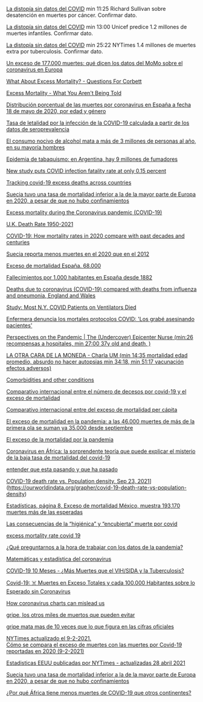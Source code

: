 [La distopía sin datos del COVID](https://www.youtube.com/watch?v=2-Vq0nNHycE&t=94s) min 11:25  Richard Sullivan sobre desatención en muertes por cáncer. Confirmar dato. 

[La distopía sin datos del COVID](https://www.youtube.com/watch?v=2-Vq0nNHycE&t=94s) min 13:00 Unicef predice 1.2 millones de muertes infantiles. Confirmar dato.

[La distopía sin datos del COVID](https://www.youtube.com/watch?v=2-Vq0nNHycE&t=94s) min 25:22 NYTimes 1.4 millones de muertes extra por tuberculosis. Confirmar dato.

[Un exceso de 177.000 muertes: qué dicen los datos del MoMo sobre el coronavirus en Europa](https://magnet.xataka.com/en-diez-minutos/exceso-177-000-muertes-que-dicen-datos-momo-coronavirus-europa)

[What About Excess Mortality? - Questions For Corbett](https://odysee.com/@corbettreport:0/qfc073-excessdeaths:a)

[Excess Mortality - What You Aren't Being Told](https://odysee.com/@drsambailey:c/excess-mortality-what-you-aren-t-being:0)

[Distribución porcentual de las muertes por coronavirus en España a fecha 18 de mayo de 2020, por edad y género](https://es.statista.com/estadisticas/1125974/covid-19-porcentaje-de-fallecimientos-por-edad-y-genero-en-espana/)

[Tasa de letalidad por la infección de la COVID-19 calculada a partir de los datos de seroprevalencia](https://www.who.int/bulletin/volumes/99/1/20-265892-ab/es/?fbclid=IwAR34O9ICvLvRzR3YQuXW70cgsoHI6dOXUnfSp)

[El consumo nocivo de alcohol mata a más de 3 millones de personas al año, en su mayoría hombres](https://www.who.int/es/news/item/21-09-2018-harmful-use-of-alcohol-kills-more-than-3-million-people-each-year--most-of-them-men)

[Epidemia de tabaquismo: en Argentina, hay 9 millones de fumadores](https://www.caeme.org.ar/epidemia-de-tabaquismo-en-argentina-hay-9-millones-de-fumadores/#:~:text=El%20consumo%20de%20tabaco,fumadores%20expuestos%20al%20humo%20ajeno)

[New study puts COVID infection fatality rate at only 0.15 percent](https://www.lifesitenews.com/news/new-study-puts-covid-infection-fatality-rate-at-only-0.15-percent)

[Tracking covid-19 excess deaths across countries](https://www.economist.com/graphic-detail/coronavirus-excess-deaths-tracker)

[Suecia tuvo una tasa de mortalidad inferior a la de la mayor parte de Europa en 2020, a pesar de que no hubo confinamientos](https://fee.org.es/articulos/suecia-tuvo-una-tasa-de-mortalidad-inferior-a-la-de-la-mayor-parte-de-europa-en-2020-a-pesar-de-que-no-hubo-confinamientos/amp)

[Excess mortality during the Coronavirus pandemic (COVID-19)](https://ourworldindata.org/excess-mortality-covid)

[U.K. Death Rate 1950-2021](https://www.macrotrends.net/countries/GBR/united-kingdom/death-rate)

[COVID-19: How mortality rates in 2020 compare with past decades and centuries](https://news.sky.com/story/covid-19-how-mortality-rates-in-2020-compare-with-past-decades-and-centuries-12185275)

[Suecia reporta menos muertes en el 2020 que en el 2012](https://tierrapura.org/2021/03/11/suecia-reporta-menos-muertes-en-el-2020-que-en-el-2012-despues-de-rechazar-las-politicas-globalistas-del-virus-pcch/?v=1)

[Exceso de mortalidad España. 68.000](https://www.eldiario.es/sociedad/muertes-semana-dispara-mortalidad-coronavirus-12-enero_1_5959361.html)

[Fallecimientos por 1.000 habitantes en España desde 1882](https://www.elconfidencial.com/espana/2020-06-08/exceso-muertes-coronavirus-espana-gripe-1918_2626504/)

[Deaths due to coronavirus (COVID-19) compared with deaths from influenza and pneumonia, England and Wales](https://www.ons.gov.uk/peoplepopulationandcommunity/birthsdeathsandmarriages/deaths/bulletins/deathsduetocoronaviruscovid19comparedwithdeathsfrominfluenzaandpneumoniaenglandandwales/deathsoccurringbetween1januaryand31august2020)

[Study: Most N.Y. COVID Patients on Ventilators Died](https://www.webmd.com/lung/news/20200422/most-covid-19-patients-placed-on-ventilators-died-new-york-study-shows#1)

[Enfermera denuncia los mortales protocolos COVID: 'Los grabé asesinando pacientes'](https://trikooba.com/enfermera-denuncia-los-mortales-protocolos-covid-los-grabe-asesinando-pacientes/)

[Perspectives on the Pandemic | The (Undercover) Epicenter Nurse (min:26 recompensas a hospitales, min 27:00 37y old and death, )](https://odysee.com/@awakening-now:c/Perspectives-on-the-Pandemic_The-Undercover-Epicenter-Nurse:5)

[LA OTRA CARA DE LA MONEDA - Charla UM (min 14:35 mortalidad edad promedio, absurdo no hacer autopsias min 34:18, min 51:17 vacunación efectos adversos)](https://vimeo.com/547943549)

[Comorbidities and other conditions](https://www.cdc.gov/nchs/nvss/vsrr/covid_weekly/index.htm?fbclid=IwAR2-muRM3tB3uBdbTrmKwH1NdaBx6PpZo2kxotNwkUXlnbZXCwSRP2OmqsI)

[ Comparativo internacional entre el número de decesos por covid-19 y el exceso de mortalidad](https://datos.nexos.com.mx/el-exceso-de-mortalidad-un-comparativo-internacional/muertes-covid-1/)

[ Comparativo internacional entre del exceso de mortalidad per cápita](https://datos.nexos.com.mx/el-exceso-de-mortalidad-un-comparativo-internacional/muertes-covid-2/)

[El exceso de mortalidad en la pandemia: a las 46.000 muertes de más de la primera ola se suman ya 35.000 desde septiembre](https://www.eldiario.es/sociedad/muertes-esperadas-septiembre-evoluciona-peor-crisis-mortalidad-inicio-democracia-exceso-momo-8-de-junio_1_6946073.html)

[ El exceso de la mortalidad por la pandemia](https://www.fundacionmf.org.ar/visor-producto.php?cod_producto=5813)

[Coronavirus en África: la sorprendente teoría que puede explicar el misterio de la baja tasa de mortalidad del covid-19](https://www.bbc.com/mundo/noticias-internacional-54012501)

[entender que esta pasando y que ha pasado]([https://www.xataka.com/investigacion/our-world-in-data-web-imprescindible-para-entender-que-ha-pasado-esta-pasando-2020-2021](https://www.xataka.com/investigacion/our-world-in-data-web-imprescindible-para-entender-que-ha-pasado-esta-pasando-2020-2021))

[ COVID-19 death rate vs. Population density, Sep 23, 2021](https://ourworldindata.org/grapher/covid-19-death-rate-vs-population-density)](https://ourworldindata.org/grapher/covid-19-death-rate-vs-population-density)

[Estadísticas, página 8, Exceso de mortalidad México, muestra 193,170 muertes más de las esperadas]([https://coronavirus.gob.mx/wp-content/uploads/2020/10/BoletinIV_ExcesoMortalidad_SE39MX21102020.pdf](https://coronavirus.gob.mx/wp-content/uploads/2020/10/BoletinIV_ExcesoMortalidad_SE39MX21102020.pdf))

[ Las consecuencias de la “higiénica” y “encubierta” muerte por covid](https://elpais.com/ciencia/2021-04-24/las-consecuencias-de-la-higienica-y-encubierta-muerte-por-covid.html)

[excess mortality rate covid 19]([https://voxeu.org/article/us-excess-mortality-rate-covid-19-substantially-worse-europe-s](https://voxeu.org/article/us-excess-mortality-rate-covid-19-substantially-worse-europe-s))

[¿Qué preguntarnos a la hora de trabajar con los datos de la pandemia?]([https://youtu.be/FvEAw32W4rs](https://youtu.be/FvEAw32W4rs))

[Matemáticas y estadística del coronavirus]([https://www.connectas.org/labs/matematicas-estadistica-coronavirus/](https://www.connectas.org/labs/matematicas-estadistica-coronavirus/))

[COVID-19 10 Meses - ¿Más Muertes que el VIH/SIDA y la Tuberculosis?](https://www.youtube.com/watch?v=GowWgm7J6oE&ab_channel=laVidaenunGr%C3%A1fico)

[ Covid-19: ☠️ Muertes en Exceso Totales y cada 100.000 Habitantes sobre lo Esperado sin Coronavirus](https://www.youtube.com/watch?v=ZjlZJNeOLp8&ab_channel=Graf%C3%ADcamelo)

[ How coronavirus charts can mislead us](https://www.youtube.com/watch?v=O-3Mlj3MQ_Q&ab_channel=Vox)

[gripe, los otros miles de muertos que pueden evitar]([https://www.elindependiente.com/vida-sana/salud/2021/01/02/sin-noticias-de-la-gripe-los-otros-miles-de-muertos-que-las-mascarillas-pueden-evitar/](https://www.elindependiente.com/vida-sana/salud/2021/01/02/sin-noticias-de-la-gripe-los-otros-miles-de-muertos-que-las-mascarillas-pueden-evitar/))

[gripe mata mas de 10 veces que lo que figura en las cifras oficiales]([https://www.elindependiente.com/vida-sana/salud/2019/10/17/la-gripe-mata-hasta-10-veces-mas-de-lo-que-figura-en-las-cifras-oficiales/](https://www.elindependiente.com/vida-sana/salud/2019/10/17/la-gripe-mata-hasta-10-veces-mas-de-lo-que-figura-en-las-cifras-oficiales/))

[NYTimes actualizado el 9-2-2021.  
Cómo se compara el exceso de muertes con las muertes por Covid-19 reportadas en 2020 (9-2-2021)](https://www.nytimes.com/interactive/2020/04/21/world/coronavirus-missing-deaths.html)

[ Estadisticas EEUU publicadas por NYTimes - actualizadas 28 abril 2021](https://www.nytimes.com/interactive/2021/us/college-covid-tracker.html?smtyp=cur&smid=tw-nytimes)

[Suecia tuvo una tasa de mortalidad inferior a la de la mayor parte de Europa en 2020, a pesar de que no hubo confinamientos](https://www.evernote.com/shard/s481/client/snv?noteGuid=7e49f6b5-1fdd-9ba7-9499-9532700e2a5f&noteKey=45625feb21b2b4103ebae8670568c93e&sn=https%3A%2F%2Fwww.evernote.com%2Fshard%2Fs481%2Fsh%2F7e49f6b5-1fdd-9ba7-9499-9532700e2a5f%2F45625feb21b2b4103ebae8670568c93e&title=Suecia%2Btuvo%2Buna%2Btasa%2Bde%2Bmortalidad%2Binferior%2Ba%2Bla%2Bde%2Bla%2Bmayor%2Bparte%2Bde%2BEuropa%2Ben%2B2020%252C%2Ba%2Bpesar%2Bde%2Bque%2Bno%2Bhubo%2Bconfinamientos)

[ ¿Por qué África tiene menos muertes de COVID-19 que otros continentes? ](https://theconversation.com/por-que-africa-tiene-menos-muertes-de-covid-19-que-otros-continentes-147809)

[]()
[]()
[]()
[]()

